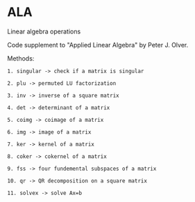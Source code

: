 # ALA
Linear algebra operations

Code supplement to "Applied Linear Algebra" by Peter J. Olver.


Methods:

    1. singular -> check if a matrix is singular
    
    2. plu -> permuted LU factorization
    
    3. inv -> inverse of a square matrix
    
    4. det -> determinant of a matrix
    
    5. coimg -> coimage of a matrix
    
    6. img -> image of a matrix
    
    7. ker -> kernel of a matrix
    
    8. coker -> cokernel of a matrix
    
    9. fss -> four fundemental subspaces of a matrix
    
    10. qr -> QR decomposition on a square matrix
    
    11. solvex -> solve Ax=b
